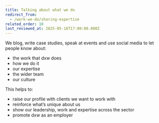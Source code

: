 ```yaml
---
title: Talking about what we do
redirect_from:
  - /work-we-do/sharing-expertise
related_order: 10
last_reviewed_at: 2025-05-16T17:00:00.000Z
---
```


We blog, write case studies, speak at events and use social media to let people know about:

* the work that dxw does
* how we do it
* our expertise
* the wider team
* our culture

This helps to:

* raise our profile with clients we want to work with
* reinforce what’s unique about us
* show our leadership, work and expertise across the sector
* promote dxw as an employer
